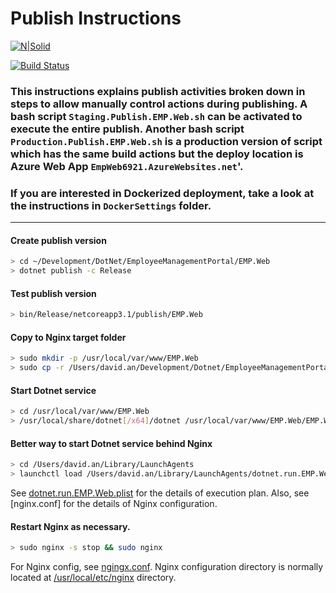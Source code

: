 # Publish Instructions

[![N|Solid](https://cldup.com/dTxpPi9lDf.thumb.png)](https://nodesource.com/products/nsolid)

[![Build Status](https://travis-ci.org/joemccann/dillinger.svg?branch=master)](https://travis-ci.org/joemccann/dillinger)

### This instructions explains publish activities broken down in steps to allow manually control actions during publishing. A bash script **`Staging.Publish.EMP.Web.sh`** can be activated to execute the entire publish. Another bash script **`Production.Publish.EMP.Web.sh`** is a production version of script which has the same build actions but the deploy location is Azure Web App **`EmpWeb6921.AzureWebsites.net`**'.
### If you are interested in Dockerized deployment, take a look at the instructions in **`DockerSettings`** folder.
<hr>

#### Create publish version
```sh
> cd ~/Development/DotNet/EmployeeManagementPortal/EMP.Web
> dotnet publish -c Release
```

#### Test publish version
```sh
> bin/Release/netcoreapp3.1/publish/EMP.Web
```

#### Copy to Nginx target folder
```sh
> sudo mkdir -p /usr/local/var/www/EMP.Web
> sudo cp -r /Users/david.an/Development/Dotnet/EmployeeManagementPortal/EMP.Web/bin/Release/netcoreapp3.1/publish/* /usr/local/var/www/EMP.Web
```

#### Start Dotnet service
```sh
> cd /usr/local/var/www/EMP.Web
> /usr/local/share/dotnet[/x64]/dotnet /usr/local/var/www/EMP.Web/EMP.Web.dll --urls=https://localhost:21001
```

#### Better way to start Dotnet service behind Nginx
```sh
> cd /Users/david.an/Library/LaunchAgents
> launchctl load /Users/david.an/Library/LaunchAgents/dotnet.run.EMP.Web.plist
```
See [dotnet.run.EMP.Web.plist] for the details of execution plan.
Also, see [nginx.conf] for the details of Nginx configuration.

#### Restart Nginx as necessary.
```sh
> sudo nginx -s stop && sudo nginx
```
For Nginx config, see [ngingx.conf].
Nginx configuration directory is normally located at [/usr/local/etc/nginx] directory.

[dotnet.run.EMP.Web.plist]: <file:///Users/david.d.an/Library/LaunchAgents/dotnet.run.EMP.Web.plist>
[ngingx.conf]: <file:///usr/local/etc/nginx/ngingx.conf>
[/usr/local/etc/nginx]: <file:///usr/local/etc/nginx>